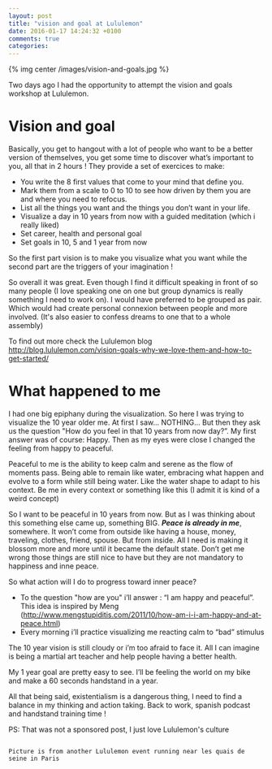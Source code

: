 ```yaml
---
layout: post
title: "vision and goal at Lululemon"
date: 2016-01-17 14:24:32 +0100
comments: true
categories:
---
```


{% img center /images/vision-and-goals.jpg %}

Two days ago I had the opportunity to attempt the vision and goals workshop at Lululemon.

<!-- more -->

# Vision and goal

Basically, you get to hangout with a lot of people who want to be a better version of themselves, you get some time to discover what’s important to you, all that in 2 hours ! They provide a set of exercices to make:

- You write the 8 first values that come to your mind that define you.
- Mark them from a scale to 0 to 10 to see how driven by them you are and where you need to refocus.
- List all the things you want and the things you don’t want in your life.
- Visualize a day in 10 years from now with a guided meditation (which i really liked)
- Set career, health and personal goal
- Set goals in 10, 5 and 1 year from now

So the first part vision is to make you visualize what you want while the second part are the triggers of your imagination !

So overall it was great. Even though I find it difficult speaking in front of so many people (I love speaking one on one but group dynamics is really something I need to work on). I would have preferred to be grouped as pair. Which would had create personal connexion between people and more involved. (It's also easier to confess dreams to one that to a whole assembly)

To find out more check the Lululemon blog
http://blog.lululemon.com/vision-goals-why-we-love-them-and-how-to-get-started/

# What happened to me

I had one big epiphany during the visualization. So here I was trying to visualize the 10 year older me. At first I saw... NOTHING… But then they ask us the question "How do you feel in that 10 years from now day?”. My first answer was of course: Happy. Then as my eyes were close I changed the feeling from happy to peaceful.

Peaceful to me is the ability to keep calm and serene as the flow of moments pass. Being able to remain like water, embracing what happen and evolve to a form while still being water. Like the water shape to adapt to his context. Be me in every context or something like this (I admit it is kind of a weird concept)

So I want to be peaceful in 10 years from now. But as I was thinking about this something else came up, something BIG. ***Peace is already in me***, somewhere. It won’t come from outside like having a house, money, traveling, clothes, friend, spouse. But from inside. All I need is making it blossom more and more until it became the default state. Don’t get me wrong those things are still nice to have but they are not mandatory to happiness and inne peace.

So what action will I do to progress toward inner peace?

- To the question "how are you" i’ll answer : “I am happy and peaceful”. This idea is inspired by Meng (http://www.mengstupiditis.com/2011/10/how-am-i-i-am-happy-and-at-peace.html)
- Every morning i’ll practice visualizing me reacting calm to “bad” stimulus

The 10 year vision is still cloudy or i’m too afraid to face it. All I can imagine is being a martial art teacher and help people having a better health.

My 1 year goal are pretty easy to see. I’ll be feeling the world on my bike and make a 60 seconds handstand in a year.

All that being said, existentialism is a dangerous thing, I need to find a balance in my thinking and action taking. Back to work, spanish podcast and handstand training time !

PS: That was not a sponsored post, I just love Lululemon's culture

~~~

Picture is from another Lululemon event running near les quais de seine in Paris
